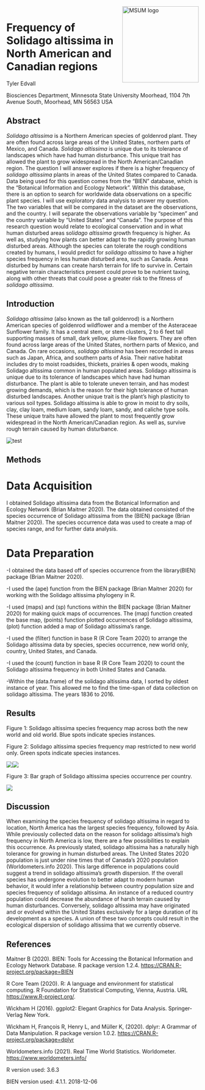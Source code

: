 
<img src="https://www2.mnstate.edu/uploadedImages/Content/Marketing/logos/MSUM_Signature_Vert_Color.jpg" alt="MSUM logo" width="200" style="float:right">

# Frequency of Solidago altissima in North American and Canadian regions

Tyler Edvall

Biosciences Department, Minnesota State University Moorhead, 1104 7th
Avenue South, Moorhead, MN 56563 USA

## Abstract

*Solidago altissima* is a Northern American species of goldenrod plant.
They are often found across large areas of the United States, northern
parts of Mexico, and Canada. *Solidago altissima* is unique due to its
tolerance of landscapes which have had human disturbance. This unique
trait has allowed the plant to grow widespread in the North
American/Canadian region. The question I will answer explores if there
is a higher frequency of *solidago altissima* plants in areas of the
United States compared to Canada. Data being used for this question
comes from the “BIEN” database, which is the “Botanical Information and
Ecology Network”. Within this database, there is an option to search for
worldwide data observations on a specific plant species. I will use
exploratory data analysis to answer my question. The two variables that
will be compared in the dataset are the observations, and the country. I
will separate the observations variable by “specimen” and the country
variable by “United States” and “Canada”. The purpose of this research
question would relate to ecological conservation and in what human
disturbed areas sol*idago altissima* growth frequency is higher. As well
as, studying how plants can better adapt to the rapidly growing human
disturbed areas. Although the species can tolerate the rough conditions
created by humans, I would predict for *solidago altissima* to have a
higher species frequency in less human disturbed area, such as Canada.
Areas disturbed by humans can create harsh terrain for life to survive
in. Certain negative terrain characteristics present could prove to be
nutrient taxing, along with other threats that could pose a greater risk
to the fitness of *solidago altissima*.

## Introduction

*Solidago altissima* (also known as the tall goldenrod) is a Northern
American species of goldenrod wildflower and a member of the Asteraceae
Sunflower family. It has a central stem, or stem clusters, 2 to 6 feet
tall supporting masses of small, dark yellow, plume-like flowers. They
are often found across large areas of the United States, northern parts
of Mexico, and Canada. On rare occasions, *solidago altissima* has been
recorded in areas such as Japan, Africa, and southern parts of Asia.
Their native habitat includes dry to moist roadsides, thickets, prairies
& open woods, making Solidago altissima common in human populated areas.
Solidago altissima is unique due to its tolerance of landscapes which
have had human disturbance. The plant is able to tolerate uneven
terrain, and has modest growing demands, which is the reason for their
high tolerance of human disturbed landscapes. Another unique trait is
the plant’s high plasticity to various soil types. Solidago altissima is
able to grow in moist to dry soils, clay, clay loam, medium loam, sandy
loam, sandy, and caliche type soils. These unique traits have allowed
the plant to most frequently grow widespread in the North
American/Canadian region. As well as, survive rough terrain caused by
human disturbance.

![test](images/solidago-altissima-tall-goldenrod_0901_150435.jpg)

## Methods

# Data Acquisition

I obtained Solidago altissima data from the Botanical Information and
Ecology Network (Brian Maitner 2020). The data obtained consisted of the
species occurrence of Solidago altissima from the (BIEN) package (Brian
Maitner 2020). The species occurrence data was used to create a map of
species range, and for further data analysis.

# Data Preparation

-I obtained the data based off of species occurrence from the
library(BIEN) package (Brian Maitner 2020).

-I used the (ape) function from the BIEN package (Brian Maitner 2020)
for working with the Solidago altissima phylogeny in R.

-I used (maps) and (sp) functions within the BIEN package (Brian Maitner
2020) for making quick maps of occurrences. The (map) function created
the base map, (points) function plotted occurrences of Solidago
altissima, (plot) function added a map of Solidago altissima’s range.

-I used the (filter) function in base R (R Core Team 2020) to arrange
the Solidago altissima data by species, species occurrence, new world
only, country, United States, and Canada.

-I used the (count) function in base R (R Core Team 2020) to count the
Solidago altissima frequency in both United States and Canada.

-Within the (data.frame) of the solidago altissima data, I sorted by
oldest instance of year. This allowed me to find the time-span of data
collection on solidago altissima. The years 1836 to 2016.

## Results

Figure 1: Solidago altissima species frequency map across both the new
world and old world. Blue spots indicate species instances.

Figure 2: Solidago altissima species frequency map restricted to new
world only. Green spots indicate species instances.

![](README_files/figure-gfm/unnamed-chunk-3-1.png)<!-- -->![](README_files/figure-gfm/unnamed-chunk-3-2.png)<!-- -->

Figure 3: Bar graph of Solidago altissima species occurrence per
country.

![](README_files/figure-gfm/unnamed-chunk-5-1.png)<!-- -->

## Discussion

When examining the species frequency of solidago altissima in regard to
location, North America has the largest species frequency, followed by
Asia. While previously collected data on the reason for solidago
altissima’s high frequency in North America is low, there are a few
possibilities to explain this occurrence. As previously stated, solidago
altissima has a naturally high tolerance for growing in human disturbed
areas. The United States 2020 population is just under nine times that
of Canada’s 2020 population (Worldometers.info 2020). This large
difference in populations could suggest a trend in solidago altissima’s
growth dispersion. If the overall species has undergone evolution to
better adapt to modern human behavior, it would infer a relationship
between country population size and species frequency of solidago
altissima. An instance of a reduced country population could decrease
the abundance of harsh terrain caused by human disturbances. Conversely,
solidago altissima may have originated and or evolved within the United
States exclusively for a large duration of its development as a species.
A union of these two concepts could result in the ecological dispersion
of solidago altissima that we currently observe.

## References

Maitner B (2020). BIEN: Tools for Accessing the Botanical Information
and Ecology Network Database. R package version 1.2.4.
<https://CRAN.R-project.org/package=BIEN>

R Core Team (2020). R: A language and environment for statistical
computing. R Foundation for Statistical Computing, Vienna, Austria. URL
<https://www.R-project.org/>.

Wickham H (2016). ggplot2: Elegant Graphics for Data Analysis.
Springer-Verlag New York.

Wickham H, François R, Henry L, and Müller K, (2020). dplyr: A Grammar
of Data Manipulation. R package version 1.0.2.
<https://CRAN.R-project.org/package=dplyr>

Worldometers.info (2021). Real Time World Statistics. Worldometer.
<https://www.worldometers.info/>

R version used: 3.6.3

BIEN version used: 4.1.1. 2018-12-06

